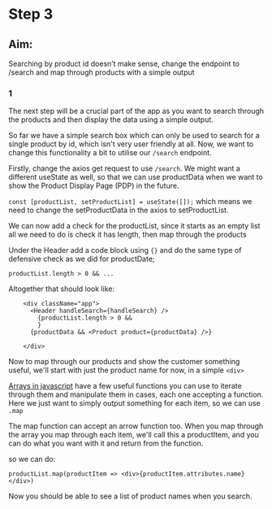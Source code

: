 # Step 3

## Aim:

Searching by product id doesn’t make sense, change the endpoint to /search and map through products with a simple output

### 1

The next step will be a crucial part of the app as you want to search through the products and then display the data using a simple output.

So far we have a simple search box which can only be used to search for a single product by id, which isn't very user friendly at all. Now, we want to change this functionality a bit to utilise our `/search` endpoint.

Firstly, change the axios get request to use `/search`.
We might want a different useState as well, so that we can use productData when we want to show the Product Display Page (PDP) in the future.

`const [productList, setProductList] = useState([]);`
which means we need to change the setProductData in the axios to setProductList.

We can now add a check for the productList, since it starts as an empty list all we need to do is check it has length, then map through the products

Under the Header add a code block using `{}` and do the same type of defensive check as we did for productDate;

`productList.length > 0 && ...`

Altogether that should look like:

```
    <div className="app">
      <Header handleSearch={handleSearch} />
        {productList.length > 0 &&
        }
      {productData && <Product product={productData} />}

    </div>
```

Now to map through our products and show the customer something useful, we'll start with just the product name for now, in a simple `<div>`

[Arrays in javascript](https://developer.mozilla.org/en-US/docs/Web/JavaScript/Reference/Global_Objects/Array) have a few useful functions you can use to iterate through them and manipulate them in cases, each one accepting a function.
Here we just want to simply output something for each item, so we can use `.map`

The map function can accept an arrow function too.
When you map through the array you map through each item, we'll call this a productItem, and you can do what you want with it and return from the function.

so we can do:

```
productList.map(productItem => <div>{productItem.attributes.name}</div>)
```

Now you should be able to see a list of product names when you search.
